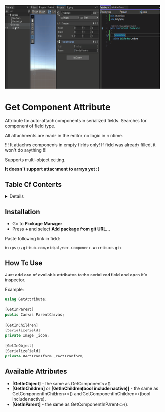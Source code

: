 <img src="Documentation/get_attribute.gif?raw=true" alt="Add Attribute Example" width="1027px" height="273px"/>

# Get Component Attribute
Attribute for auto-attach components in serialized fields. Searches for component of field type.

All attachments are made in the editor, no logic in runtime.

!!! It attaches components in empty fields only! If field was already filled, it won't do anything !!!

Supports multi-object editing.


**It doesn`t support attachment to arrays yet :(**

## Table Of Contents
<details>
<summary>Details</summary>
  
  - [Installation](#installation)
  - [How To Use](#how-to-use)
  - [Available Attributes](#available-attributes)

</details>

## Installation
 - Go to **Package Manager**
 - Press **+** and select **Add package from git URL...**

Paste following link in field:
```
https://github.com/Hidgal/Get-Component-Attribute.git
```

## How To Use
Just add one of available attributes to the serialized field and open it`s inspector.

Example:
```c#
using GetAttribute;

[GetInParent]
public Canvas ParentCanvas;

[GetInChildren]
[SerializeField]
private Image _icon;

[GetInObject]
[SerializeField]
private RectTransform _rectTranform;
```

## Available Attributes
- **[GetInObject]** - the same as GetComponent<>().
- **[GetInChildren]** or **[GetInChildren(bool includeInactive)]** - the same as GetComponentInChildren<>() and GetComponentInChildren<>(bool includeInactive).
- **[GetInParent]** - the same as GetComponentInParent<>().
      
